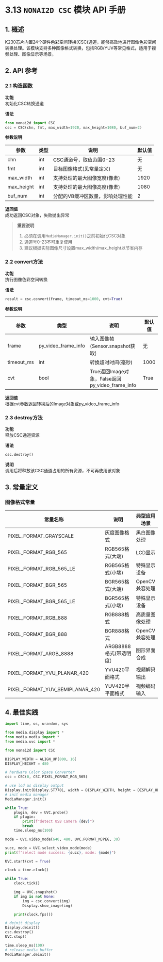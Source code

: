 # 3.13 `NONAI2D CSC` 模块 API 手册

## 1. 概述

K230芯片内置24个硬件色彩空间转换(CSC)通道，能够高效地进行图像色彩空间转换处理。该模块支持多种图像格式转换，包括RGB/YUV等常见格式，适用于视频处理、图像显示等场景。

## 2. API 参考

### 2.1 构造函数

**功能**  
初始化CSC转换通道

**语法**  

```python
from nonai2d import CSC
csc = CSC(chn, fmt, max_width=1920, max_height=1080, buf_num=2)
```

**参数说明**  

| 参数       | 类型  | 说明                                                                 | 默认值   |
|------------|-------|--------------------------------------------------------------------|----------|
| chn        | int   | CSC通道号，取值范围0-23                                            | 无       |
| fmt        | int   | 目标图像格式(见常量定义)                                            | 无       |
| max_width  | int   | 支持处理的最大图像宽度(像素)                                        | 1920     |
| max_height | int   | 支持处理的最大图像高度(像素)                                        | 1080     |
| buf_num    | int   | 分配的VB缓冲区数量，影响处理性能                                    | 2        |

**返回值**  
成功返回CSC对象，失败抛出异常

> **重要说明**  
>
> 1. 必须在调用`MediaManager.init()`之前初始化CSC对象  
> 1. 通道号0-23不可重复使用  
> 1. 建议根据实际图像尺寸设置max_width/max_height以节省内存

### 2.2 convert方法

**功能**  
执行图像色彩空间转换

**语法**  

```python
result = csc.convert(frame, timeout_ms=1000, cvt=True)
```

**参数说明**  

| 参数          | 类型                  | 说明                                                                 | 默认值   |
|---------------|-----------------------|--------------------------------------------------------------------|----------|
| frame         | py_video_frame_info   | 输入图像帧(Sensor.snapshot获取)                                     | 无       |
| timeout_ms    | int                   | 转换超时时间(毫秒)                                                  | 1000     |
| cvt           | bool                  | True返回Image对象，False返回py_video_frame_info                     | True     |

**返回值**  
根据cvt参数返回转换后的Image对象或py_video_frame_info

### 2.3 destroy方法

**功能**  
释放CSC通道资源

**语法**  

```python
csc.destroy()
```

**说明**  
调用后将释放该CSC通道占用的所有资源，不可再使用该对象

## 3. 常量定义

### 图像格式常量

| 常量名称                     | 说明                          | 典型应用场景              |
|------------------------------|-----------------------------|-------------------------|
| PIXEL_FORMAT_GRAYSCALE       | 灰度图像格式                  | 黑白图像处理             |
| PIXEL_FORMAT_RGB_565         | RGB565格式(大端)              | LCD显示                 |
| PIXEL_FORMAT_RGB_565_LE      | RGB565格式(小端)              | 特殊显示设备             |
| PIXEL_FORMAT_BGR_565         | BGR565格式(大端)              | OpenCV兼容处理          |
| PIXEL_FORMAT_BGR_565_LE      | BGR565格式(小端)              | 特殊显示设备             |
| PIXEL_FORMAT_RGB_888         | RGB888格式                   | 高质量图像处理           |
| PIXEL_FORMAT_BGR_888         | BGR888格式                   | OpenCV兼容处理          |
| PIXEL_FORMAT_ARGB_8888       | ARGB8888格式(带透明度)        | 图形界面合成             |
| PIXEL_FORMAT_YVU_PLANAR_420  | YVU420平面格式               | 视频解码输出             |
| PIXEL_FORMAT_YUV_SEMIPLANAR_420 | YUV420半平面格式            | 视频编码输入             |

## 4. 最佳实践

```python
import time, os, urandom, sys

from media.display import *
from media.media import *
from media.uvc import *

from nonai2d import CSC

DISPLAY_WIDTH = ALIGN_UP(800, 16)
DISPLAY_HEIGHT = 480

# hardware Color Space Converter
csc = CSC(0, CSC.PIXEL_FORMAT_RGB_565)

# use lcd as display output
Display.init(Display.ST7701, width = DISPLAY_WIDTH, height = DISPLAY_HEIGHT, to_ide = True)
# init media manager
MediaManager.init()

while True:
    plugin, dev = UVC.probe()
    if plugin:
        print(f"detect USB Camera {dev}")
        break
    time.sleep_ms(100)

mode = UVC.video_mode(640, 480, UVC.FORMAT_MJPEG, 30)

succ, mode = UVC.select_video_mode(mode)
print(f"select mode success: {succ}, mode: {mode}")

UVC.start(cvt = True)

clock = time.clock()

while True:
    clock.tick()

    img = UVC.snapshot()
    if img is not None:
        img = csc.convert(img)
        Display.show_image(img)

    print(clock.fps())

# deinit display
Display.deinit()
csc.destroy()
UVC.stop()

time.sleep_ms(100)
# release media buffer
MediaManager.deinit()
```
